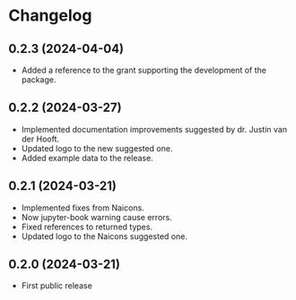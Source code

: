 # Changelog

## 0.2.3 (2024-04-04)

- Added a reference to the grant supporting the development of the package.

## 0.2.2 (2024-03-27)

- Implemented documentation improvements suggested by dr. Justin van der Hooft.
- Updated logo to the new suggested one.
- Added example data to the release.

## 0.2.1 (2024-03-21)

- Implemented fixes from Naicons.
- Now jupyter-book warning cause errors.
- Fixed references to returned types.
- Updated logo to the Naicons suggested one.

## 0.2.0 (2024-03-21)

- First public release

